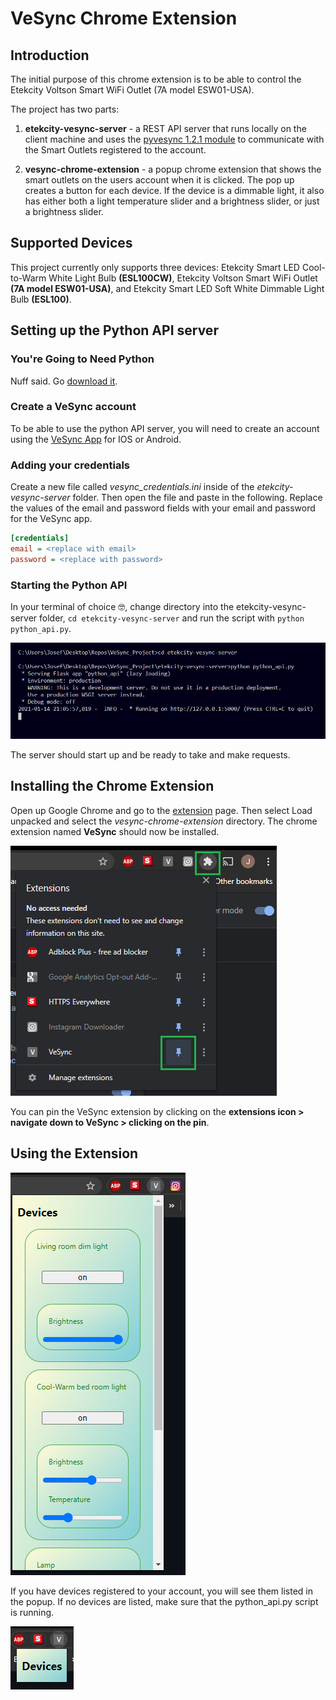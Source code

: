 # VeSync Chrome Extension



## Introduction

The initial purpose of this chrome extension is to be able to control the Etekcity Voltson Smart WiFi Outlet (7A model ESW01-USA). 

The project has two parts:

1. **etekcity-vesync-server** - a REST API server that runs locally on the client machine and uses the [pyvesync 1.2.1 module](https://pypi.org/project/pyvesync/) to communicate with the Smart Outlets registered to the account.

2. **vesync-chrome-extension** - a popup chrome extension that shows the smart outlets on the users account when it is clicked. The pop up creates a button for each device. If the device is a dimmable light, it also has either both a light temperature slider and a brightness slider, or just a brightness slider. 

## Supported Devices

This project currently only supports three devices: Etekcity Smart LED Cool-to-Warm White Light Bulb **(ESL100CW)**, Etekcity Voltson Smart WiFi Outlet **(7A model ESW01-USA)**, and Etekcity Smart LED Soft White Dimmable Light Bulb **(ESL100)**.

## Setting up the Python API server

### You're Going to Need Python

Nuff said. Go [download it](https://www.python.org/).

### Create a VeSync account

To be able to use the python API server, you will need to create an account using the [VeSync App](https://www.vesync.com/app) for IOS or Android. 

### Adding your credentials

Create a new file called *vesync_credentials.ini* inside of the *etekcity-vesync-server* folder. Then open the file and paste in the following. Replace the values of the email and password fields with your email and password for the VeSync app. 

```ini 
[credentials]
email = <replace with email>
password = <replace with password>
```

### Starting the Python API

In your terminal of choice 🤓, change directory into the etekcity-vesync-server folder, ```cd etekcity-vesync-server``` and run the script with ```python python_api.py```.

![python_cmd](img/python_cmd.png)

The server should start up and be ready to take and make requests.

## Installing the Chrome Extension

Open up Google Chrome and go to the [extension](chrome://extensions/) page. Then select Load unpacked and select the *vesync-chrome-extension* directory. The chrome extension named **VeSync** should now be installed.

![pin_extension](img/extension_button.png)

You can pin the VeSync extension by clicking on the **extensions icon > navigate down to VeSync > clicking on the pin**.

## Using the Extension

![vesync_popup](img/vesync_popup.png)

If you have devices registered to your account, you will see them listed in the popup. If no devices are listed, make sure that the python_api.py script is running.

![no_devices](img/no_devices_listed.png)
